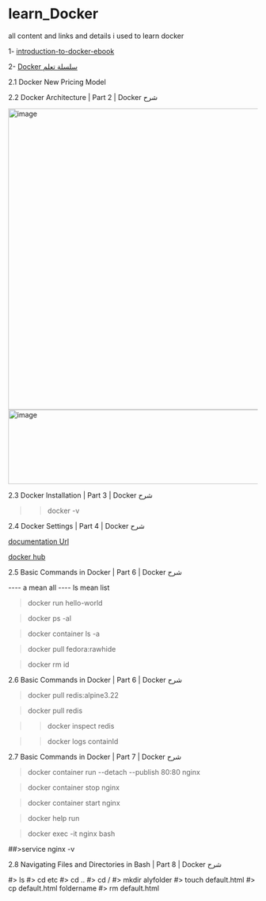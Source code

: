 # learn_Docker
all content and links and details i used to learn docker


1- [introduction-to-docker-ebook](https://github.com/bobbyiliev/introduction-to-docker-ebook?tab=readme-ov-file)

2- [Docker سلسلة تعلم](https://www.youtube.com/playlist?list=PLX1bW_GeBRhDkTf_jbdvBbkHs2LCWVeXZ)

2.1 Docker New Pricing Model

2.2 Docker Architecture | Part 2 | Docker شرح

<img width="1132" height="607" alt="image" src="https://github.com/user-attachments/assets/5e1a220f-1ae2-4a62-8727-7c3eec25e06f" />
<img width="1108" height="150" alt="image" src="https://github.com/user-attachments/assets/995b5566-414b-44a6-830c-2bb4a2d68501" />
 
2.3  Docker Installation | Part 3 | Docker شرح
>> docker -v

2.4 Docker Settings | Part 4 | Docker شرح

[ documentation Url](https://docs.docker.com/?uuid=F0ECF433-8FBC-496A-AAF7-FFC2482C5DFB)

[ docker hub](https://hub.docker.com/)

2.5 Basic Commands in Docker | Part 6 | Docker شرح

----   a mean all 
----  ls mean list 
> docker run hello-world

>docker ps -al

>docker container ls -a

>docker pull fedora:rawhide

> docker rm id

2.6 Basic Commands in Docker | Part 6 | Docker شرح

>docker pull redis:alpine3.22

>docker pull redis

>>docker inspect redis

>>docker logs containId

2.7 Basic Commands in Docker | Part 7 | Docker شرح

>docker container run --detach --publish 80:80 nginx

>docker container stop nginx

>docker container start nginx

>docker help run

>docker exec -it nginx bash

##>service nginx -v

2.8 Navigating Files and Directories in Bash | Part 8 | Docker شرح

#> ls 
#> cd etc
#> cd ..
#> cd /
#> mkdir alyfolder 
#> touch default.html 
#> cp default.html foldername
#> rm default.html 



